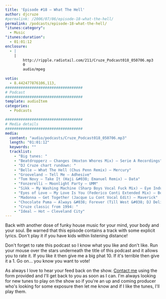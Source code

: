 ```yaml
---
title: 'Episode #18 – What The Hell'
author: djcruze
#permalink: /2006/07/06/episode-18-what-the-hell/
permalink: /podcasts/episode-18-what-the-hell/
"itunes:category":
  - Music
"itunes:duration":
  - 01:01:12
enclosure:
  - |
    |
        http://ripple.radiotail.com/211/Cruze_Podcast018_050706.mp3
        0
        audio/mpeg
        
votio:
  - 8.442477876106,113,
###################################
# Podcast
###################################
template: audioItem
categories:
  - Podcasts

###################################
# Media details
###################################
media:
  content: "audio/podcasts/Cruze_Podcast018_050706.mp3"
  length: "01:01:12"
  keywords: ""
  tracklist:
    - "Big tunes: "
    - "Beatdropperz – Changes (Hoxton Whores Mix) – Serie A Recordings"
    - "DJ Cruze chart rundown: "
    - "Belle – What The Hell (Chus Penn Remix) – Mercury"
    - "Grooveland – Tell Me – Adhesive"
    - "Tom Novy – Take It (Haji &#038; Emanuel Remix) – Data"
    - "Fonzerelli – Moonlight Party – UMM"
    - "Sikk – My Washing Machine (Sharp Boys Vocal Fuck Mix) – Eye Industries"
    - "Eyes of Love – My Love Is You (Federico Conti Extended Mix) – Born To Dance Records"
    - "Madonna – Get Together (Jacque Lu Cont Vocal Edit) – Maverick"
    - "Chocolate Puma – Always &#038; Forever (Till West &#038; DJ Delicious Mix) – Positiva"
    - "Cruze classic from 1994: "
    - "Ideal – Hot – Cleveland City"
---
```


Back with another dose of funky house music for your mind, your body and your soul. Be warned that this episode contains a track with some explicit lyrics. Don't play it if you have kids within listening distance!

Don't forget to rate this podcast so I know what you like and don't like. Run your mouse over the stars underneath the title of this podcast and it allows you to rate it. If you like it then give me a big phat 10. If it's terrible then give it a 1. Go on... you know you want to vote!

As always I love to hear your feed back on the show. [Contact me][25] using the form provided and I'll get back to you as soon as I can. I'm always looking for new tunes to play on the show so if you're an up and coming producer who's looking for some exposure then let me know and if I like the tunes, I'll play them.

 [1]: http://ripple.radiotail.com/211/Cruze_Podcast018_050706.mp3
 [2]: http://www.djcruze.co.uk/cms/podcasts/feed/rss2
 [3]: http://www.beatdropperz.com/
 [4]: http://www.hoxtonwhores.com/
 [5]: http://www.bellemusic.net/
 [6]: http://www.djchus.com/
 [7]: http://www.mercuryrecords.co.uk/
 [8]: http://www.adhesiverecords.co.uk/
 [9]: http://tomnovy.com/
 [10]: http://www.biglovemusic.co.uk/
 [11]: http://www.ministryofsound.com/home/
 [12]: http://www.ummrecords.com/
 [13]: http://www.sikk.biz/
 [14]: http://www.sharprecordings.co.uk/
 [15]: http://www.borntodance.com/DISC-Eyesoflove-myloveisu.htm
 [16]: http://www.federicoconti.com/
 [17]: http://www.borntodance.com/
 [18]: http://www.madonna.com/
 [19]: http://www.codaagency.com/jacques.html
 [20]: http://www.maverick.com/
 [21]: http://www.chocolatepuma.com/
 [22]: http://www.phunkwerk.de/
 [23]: http://www.djdelicious.com/
 [24]: http://www.positivarecords.com/
 [25]: http://www.djcruze.co.uk/cms/contact/